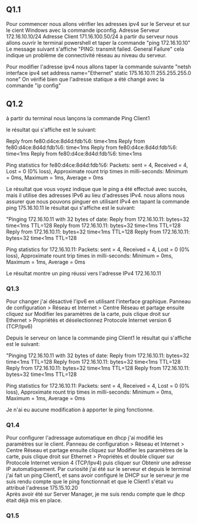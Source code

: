 ## Q1.1 
Pour commencer nous allons vérifier les adresses ipv4 sur le Serveur et sur le cient Windows avec la commande ipconfig.
Adresse Serveur 172.16.10.10/24
Adresse Client 171.16.100.50/24
à partir du serveur nous allons ouvrir le terminal powershell et taper la commande "ping 172.16.10.10"
Le message suivant s'affiche "PING: transmit failed. General Failure" cela indique un problème de connectivité réseau au niveau du serveur.

Pour modifier l'adresse ipv4 nous allons taper la commande suivante "netsh interface ipv4 set address name="Ethernet" static 175.16.10.11 255.255.255.0 none"
On vérifié bien que l'adresse statique a été changé avec la commande "ip config"

## Q1.2
à partir du terminal nous lançons la commande Ping Client1

le résultat qui s'affiche est le suivant:

Reply from fe80:d4ce:8d4d:fdb%6: time<1ms
Reply from fe80:d4ce:8d4d:fdb%6: time<1ms
Reply from fe80:d4ce:8d4d:fdb%6: time<1ms
Reply from fe80:d4ce:8d4d:fdb%6: time<1ms

 Ping statistics for fe80:d4ce:8d4d:fdb%6:
   Packets: sent = 4, Received = 4, Lost = 0 (0% loss),
 Approximate rount trip times in milli-seconds:
   Minimum = 0ms, Maximum = 1ms, Average = 0ms

 Le résultat que vous voyez indique que le ping a été effectué avec succès, mais il utilise des adresses IPv6 au lieu d'adresses IPv4. 
 nous allons nous assurer que nous pouvons pinguer en utilisant IPv4 en tapant la commande ping 175.16.10.11
 le résultat qui s'affiche est le suivant:

 "Pinging 172.16.10.11 with 32 bytes of date:
  Reply from 172.16.10.11: bytes=32 time<1ms TTL=128
  Reply from 172.16.10.11: bytes=32 time<1ms TTL=128
  Reply from 172.16.10.11: bytes=32 time<1ms TTL=128
  Reply from 172.16.10.11: bytes=32 time<1ms TTL=128

  Ping statistics for 172.16.10.11:
     Packets: sent = 4, Received = 4, Lost = 0 (0% loss),
  Approximate rount trip times in milli-seconds:
     Minimum = 0ms, Maximum = 1ms, Average = 0ms

Le résultat  montre un ping réussi vers l'adresse IPv4 172.16.10.11

### Q1.3
Pour changer j'ai désactivé l'ipv6 en utilisant l'interface graphique.
Panneau de configuration > Réseau et Internet > Centre Réseau et partage ensuite cliquez sur Modifier les paramètres de la carte, puis clique droit sur Ethernet > Propriétés et déselectionnez Protocole Internet version 6 (TCP/Ipv6)

Depuis le serveur on lance la commande ping Client1
le résultat qui s'affiche est le suivant:

 "Pinging 172.16.10.11 with 32 bytes of date:
  Reply from 172.16.10.11: bytes=32 time<1ms TTL=128
  Reply from 172.16.10.11: bytes=32 time<1ms TTL=128
  Reply from 172.16.10.11: bytes=32 time<1ms TTL=128
  Reply from 172.16.10.11: bytes=32 time<1ms TTL=128

  Ping statistics for 172.16.10.11:
     Packets: sent = 4, Received = 4, Lost = 0 (0% loss),
  Approximate rount trip times in milli-seconds:
     Minimum = 0ms, Maximum = 1ms, Average = 0ms

Je n'ai eu aucune modification à apporter le ping fonctionne.

### Q1.4
Pour configurer l'adressage automatique en dhcp j'ai modifié les paramètres sur le client.
Panneau de configuration > Réseau et Internet > Centre Réseau et partage ensuite cliquez sur Modifier les paramètres de la carte, puis clique droit sur Ethernet > Propriétés et double cliquer sur Protocole Internet version 4 (TCP/Ipv4) puis cliquer sur Obtenir une adresse IP automatiquement.
Par curiosité j'ai été sur le serveur et depuis le terminal j'ai fait un ping Client1, et sans avoir configuré le DHCP sur le serveur je me suis rendu compte que le ping fonctionnait et que le Client1 s'était vu attribué l'adresse 175.15.10.20  
Après avoir été sur Server Manager, je me suis rendu compte que le dhcp était déjà mis en place.

### Q1.5

